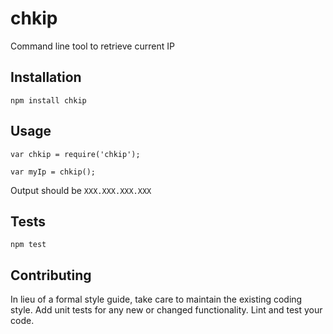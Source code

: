 # chkip
Command line tool to retrieve current IP

## Installation

  `npm install chkip`

## Usage

    var chkip = require('chkip');

    var myIp = chkip();
  
  
  Output should be `XXX.XXX.XXX.XXX`


## Tests

  `npm test`

## Contributing

In lieu of a formal style guide, take care to maintain the existing coding style. Add unit tests for any new or changed functionality. Lint and test your code.